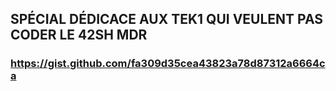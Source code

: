 SPÉCIAL DÉDICACE AUX TEK1 QUI VEULENT PAS CODER LE 42SH MDR
---------------

### https://gist.github.com/fa309d35cea43823a78d87312a6664ca
